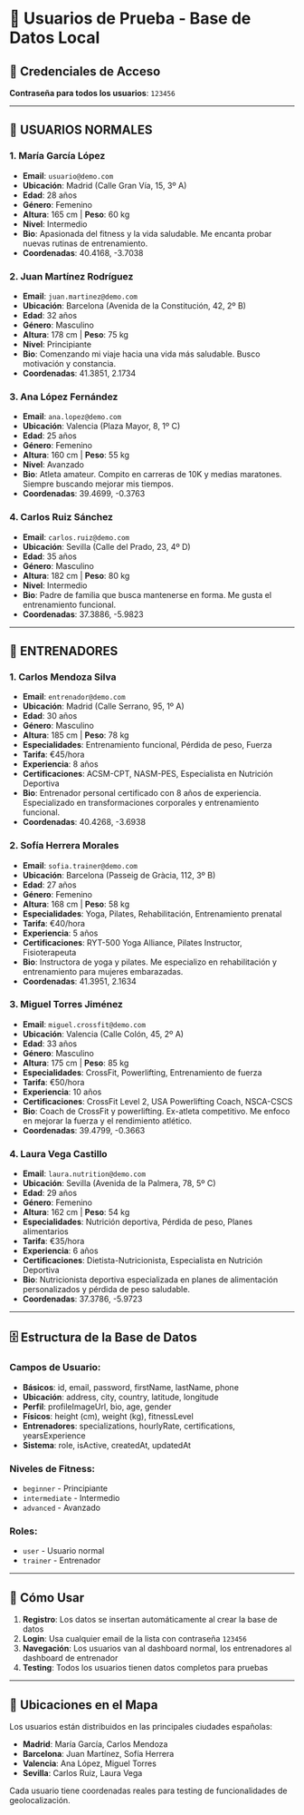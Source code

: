 # 👥 Usuarios de Prueba - Base de Datos Local

## 🔑 Credenciales de Acceso

**Contraseña para todos los usuarios**: `123456`

---

## 👤 USUARIOS NORMALES

### 1. María García López
- **Email**: `usuario@demo.com`
- **Ubicación**: Madrid (Calle Gran Vía, 15, 3º A)
- **Edad**: 28 años
- **Género**: Femenino
- **Altura**: 165 cm | **Peso**: 60 kg
- **Nivel**: Intermedio
- **Bio**: Apasionada del fitness y la vida saludable. Me encanta probar nuevas rutinas de entrenamiento.
- **Coordenadas**: 40.4168, -3.7038

### 2. Juan Martínez Rodríguez  
- **Email**: `juan.martinez@demo.com`
- **Ubicación**: Barcelona (Avenida de la Constitución, 42, 2º B)
- **Edad**: 32 años
- **Género**: Masculino
- **Altura**: 178 cm | **Peso**: 75 kg
- **Nivel**: Principiante
- **Bio**: Comenzando mi viaje hacia una vida más saludable. Busco motivación y constancia.
- **Coordenadas**: 41.3851, 2.1734

### 3. Ana López Fernández
- **Email**: `ana.lopez@demo.com`
- **Ubicación**: Valencia (Plaza Mayor, 8, 1º C)
- **Edad**: 25 años
- **Género**: Femenino
- **Altura**: 160 cm | **Peso**: 55 kg
- **Nivel**: Avanzado
- **Bio**: Atleta amateur. Compito en carreras de 10K y medias maratones. Siempre buscando mejorar mis tiempos.
- **Coordenadas**: 39.4699, -0.3763

### 4. Carlos Ruiz Sánchez
- **Email**: `carlos.ruiz@demo.com`
- **Ubicación**: Sevilla (Calle del Prado, 23, 4º D)
- **Edad**: 35 años
- **Género**: Masculino
- **Altura**: 182 cm | **Peso**: 80 kg
- **Nivel**: Intermedio
- **Bio**: Padre de familia que busca mantenerse en forma. Me gusta el entrenamiento funcional.
- **Coordenadas**: 37.3886, -5.9823

---

## 💪 ENTRENADORES

### 1. Carlos Mendoza Silva
- **Email**: `entrenador@demo.com`
- **Ubicación**: Madrid (Calle Serrano, 95, 1º A)
- **Edad**: 30 años
- **Género**: Masculino
- **Altura**: 185 cm | **Peso**: 78 kg
- **Especialidades**: Entrenamiento funcional, Pérdida de peso, Fuerza
- **Tarifa**: €45/hora
- **Experiencia**: 8 años
- **Certificaciones**: ACSM-CPT, NASM-PES, Especialista en Nutrición Deportiva
- **Bio**: Entrenador personal certificado con 8 años de experiencia. Especializado en transformaciones corporales y entrenamiento funcional.
- **Coordenadas**: 40.4268, -3.6938

### 2. Sofía Herrera Morales
- **Email**: `sofia.trainer@demo.com`
- **Ubicación**: Barcelona (Passeig de Gràcia, 112, 3º B)
- **Edad**: 27 años
- **Género**: Femenino
- **Altura**: 168 cm | **Peso**: 58 kg
- **Especialidades**: Yoga, Pilates, Rehabilitación, Entrenamiento prenatal
- **Tarifa**: €40/hora
- **Experiencia**: 5 años
- **Certificaciones**: RYT-500 Yoga Alliance, Pilates Instructor, Fisioterapeuta
- **Bio**: Instructora de yoga y pilates. Me especializo en rehabilitación y entrenamiento para mujeres embarazadas.
- **Coordenadas**: 41.3951, 2.1634

### 3. Miguel Torres Jiménez
- **Email**: `miguel.crossfit@demo.com`
- **Ubicación**: Valencia (Calle Colón, 45, 2º A)
- **Edad**: 33 años
- **Género**: Masculino
- **Altura**: 175 cm | **Peso**: 85 kg
- **Especialidades**: CrossFit, Powerlifting, Entrenamiento de fuerza
- **Tarifa**: €50/hora
- **Experiencia**: 10 años
- **Certificaciones**: CrossFit Level 2, USA Powerlifting Coach, NSCA-CSCS
- **Bio**: Coach de CrossFit y powerlifting. Ex-atleta competitivo. Me enfoco en mejorar la fuerza y el rendimiento atlético.
- **Coordenadas**: 39.4799, -0.3663

### 4. Laura Vega Castillo
- **Email**: `laura.nutrition@demo.com`
- **Ubicación**: Sevilla (Avenida de la Palmera, 78, 5º C)
- **Edad**: 29 años
- **Género**: Femenino
- **Altura**: 162 cm | **Peso**: 54 kg
- **Especialidades**: Nutrición deportiva, Pérdida de peso, Planes alimentarios
- **Tarifa**: €35/hora
- **Experiencia**: 6 años
- **Certificaciones**: Dietista-Nutricionista, Especialista en Nutrición Deportiva
- **Bio**: Nutricionista deportiva especializada en planes de alimentación personalizados y pérdida de peso saludable.
- **Coordenadas**: 37.3786, -5.9723

---

## 🗄️ Estructura de la Base de Datos

### Campos de Usuario:
- **Básicos**: id, email, password, firstName, lastName, phone
- **Ubicación**: address, city, country, latitude, longitude
- **Perfil**: profileImageUrl, bio, age, gender
- **Físicos**: height (cm), weight (kg), fitnessLevel
- **Entrenadores**: specializations, hourlyRate, certifications, yearsExperience
- **Sistema**: role, isActive, createdAt, updatedAt

### Niveles de Fitness:
- `beginner` - Principiante
- `intermediate` - Intermedio  
- `advanced` - Avanzado

### Roles:
- `user` - Usuario normal
- `trainer` - Entrenador

---

## 🚀 Cómo Usar

1. **Registro**: Los datos se insertan automáticamente al crear la base de datos
2. **Login**: Usa cualquier email de la lista con contraseña `123456`
3. **Navegación**: Los usuarios van al dashboard normal, los entrenadores al dashboard de entrenador
4. **Testing**: Todos los usuarios tienen datos completos para pruebas

---

## 📍 Ubicaciones en el Mapa

Los usuarios están distribuidos en las principales ciudades españolas:
- **Madrid**: María García, Carlos Mendoza
- **Barcelona**: Juan Martínez, Sofía Herrera  
- **Valencia**: Ana López, Miguel Torres
- **Sevilla**: Carlos Ruiz, Laura Vega

Cada usuario tiene coordenadas reales para testing de funcionalidades de geolocalización. 